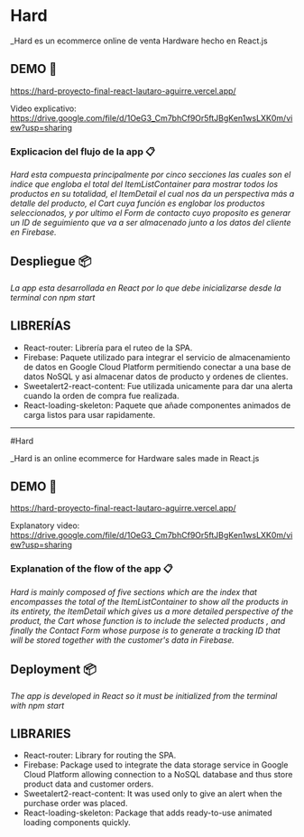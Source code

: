 # Hard

_Hard es un ecommerce online de venta Hardware hecho en React.js

## DEMO 🚀

https://hard-proyecto-final-react-lautaro-aguirre.vercel.app/

Video explicativo: https://drive.google.com/file/d/1OeG3_Cm7bhCf9Or5ftJBgKen1wsLXK0m/view?usp=sharing

### Explicacion del flujo de la app 📋

_Hard esta compuesta principalmente por cinco secciones las cuales son el indice que engloba el total del ItemListContainer para mostrar todos los productos en su totalidad, el ItemDetail el cual nos da un perspectiva más a detalle del producto, el Cart cuya función es englobar los productos seleccionados, y por ultimo el Form de contacto cuyo proposito es generar un ID de seguimiento que va a ser almacenado junto a los datos del cliente en Firebase._

## Despliegue 📦

_La app esta desarrollada en React por lo que debe inicializarse desde la terminal con npm start_

## LIBRERÍAS 

- React-router: Librería para el ruteo de la SPA.
- Firebase: Paquete utilizado para integrar el servicio de almacenamiento de datos en Google Cloud Platform permitiendo conectar a una base de datos NoSQL y asi almacenar datos de producto y ordenes de clientes. 
- Sweetalert2-react-content: Fue utilizada unicamente para dar una alerta cuando la orden de compra fue realizada.
- React-loading-skeleton: Paquete que añade componentes animados de carga listos para usar rapidamente.

----------------------------------------------------------------------------------------------------------------------------------------

#Hard

_Hard is an online ecommerce for Hardware sales made in React.js

## DEMO 🚀

https://hard-proyecto-final-react-lautaro-aguirre.vercel.app/

Explanatory video: https://drive.google.com/file/d/1OeG3_Cm7bhCf9Or5ftJBgKen1wsLXK0m/view?usp=sharing

### Explanation of the flow of the app 📋

_Hard is mainly composed of five sections which are the index that encompasses the total of the ItemListContainer to show all the products in its entirety, the ItemDetail which gives us a more detailed perspective of the product, the Cart whose function is to include the selected products , and finally the Contact Form whose purpose is to generate a tracking ID that will be stored together with the customer's data in Firebase._

## Deployment 📦

_The app is developed in React so it must be initialized from the terminal with npm start_

## LIBRARIES

- React-router: Library for routing the SPA.
- Firebase: Package used to integrate the data storage service in Google Cloud Platform allowing connection to a NoSQL database and thus store product data and customer orders.
- Sweetalert2-react-content: It was used only to give an alert when the purchase order was placed.
- React-loading-skeleton: Package that adds ready-to-use animated loading components quickly.
